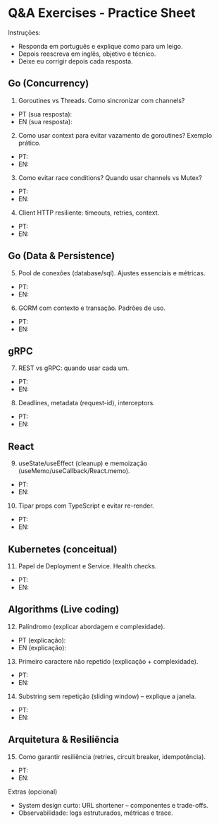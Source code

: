 # Q&A Exercises - Practice Sheet

Instruções:
- Responda em português e explique como para um leigo.
- Depois reescreva em inglês, objetivo e técnico.
- Deixe eu corrigir depois cada resposta.

## Go (Concurrency)
1) Goroutines vs Threads. Como sincronizar com channels?
- PT (sua resposta):
- EN (sua resposta):

2) Como usar context para evitar vazamento de goroutines? Exemplo prático.
- PT:
- EN:

3) Como evitar race conditions? Quando usar channels vs Mutex?
- PT:
- EN:

4) Client HTTP resiliente: timeouts, retries, context.
- PT:
- EN:

## Go (Data & Persistence)
5) Pool de conexões (database/sql). Ajustes essenciais e métricas.
- PT:
- EN:

6) GORM com contexto e transação. Padrões de uso.
- PT:
- EN:

## gRPC
7) REST vs gRPC: quando usar cada um.
- PT:
- EN:

8) Deadlines, metadata (request-id), interceptors.
- PT:
- EN:

## React
9) useState/useEffect (cleanup) e memoização (useMemo/useCallback/React.memo).
- PT:
- EN:

10) Tipar props com TypeScript e evitar re-render.
- PT:
- EN:

## Kubernetes (conceitual)
11) Papel de Deployment e Service. Health checks.
- PT:
- EN:

## Algorithms (Live coding)
12) Palíndromo (explicar abordagem e complexidade).
- PT (explicação):
- EN (explicação):

13) Primeiro caractere não repetido (explicação + complexidade).
- PT:
- EN:

14) Substring sem repetição (sliding window) – explique a janela.
- PT:
- EN:

## Arquitetura & Resiliência
15) Como garantir resiliência (retries, circuit breaker, idempotência).
- PT:
- EN:

Extras (opcional)
- System design curto: URL shortener – componentes e trade-offs.
- Observabilidade: logs estruturados, métricas e trace.
